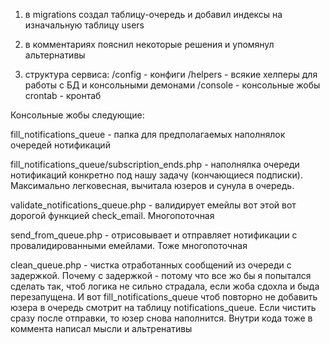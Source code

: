 1. в migrations создал таблицу-очередь и добавил индексы на изначальную таблицу users
2. в комментариях пояснил некоторые решения и упомянул альтернативы

3. структура сервиса:
/config - конфиги
/helpers - всякие хелперы для работы с БД и консольными демонами
/console - консольные жобы
crontab - кронтаб

Консольные жобы следующие:

fill_notifications_queue - папка для предполагаемых наполнялок очередей нотификаций

fill_notifications_queue/subscription_ends.php - наполнялка очереди нотификаций конкретно под нашу задачу (кончающиеся подписки). Максимально легковесная, вычитала юзеров и сунула в очередь.

validate_notifications_queue.php - валидирует  емейлы вот этой вот дорогой функцией check_email. Многопоточная

send_from_queue.php - отрисовывает и отправляет нотификации с провалидированными емейлами. Тоже многопоточная

clean_queue.php - чистка отработанных сообщений из очереди с задержкой. Почему с задержкой - потому что все жо
бы я попытался сделать так, чтоб логика не сильно страдала, если жоба сдохла и быда перезапущена. 
И вот fill_notifications_queue чтоб повторно не добавить юзера в очередь смотрит на таблицу notifications_queue. Если чистить сразу после отправки, то юзер снова наполнится. Внутри кода тоже в коммента написал мысли и альтренативы
